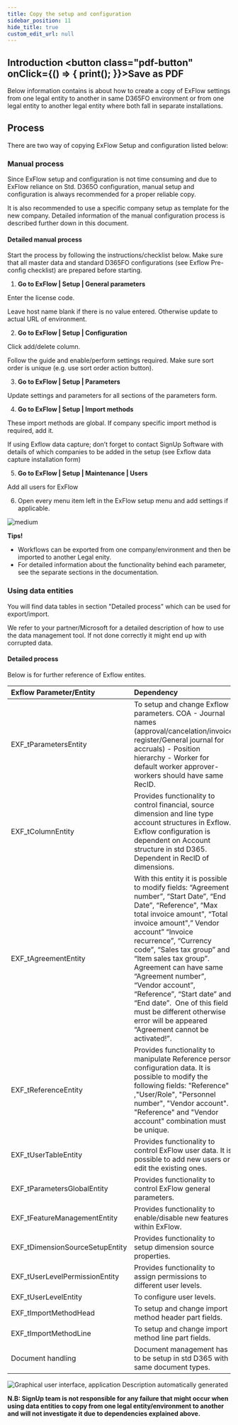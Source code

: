 ```yaml
---
title: Copy the setup and configuration
sidebar_position: 11
hide_title: true
custom_edit_url: null
---
```

## Introduction <button class="pdf-button" onClick={() => { print(); }}>Save as PDF</button>

Below information contains is about how to create a copy of ExFlow settings from one legal entity to another in same D365FO environment or from one legal entity to another legal entity where both fall in separate installations.

## Process
There are two way of copying ExFlow Setup and configuration listed below:

### Manual process 
Since ExFlow setup and configuration is not time consuming and due to ExFlow reliance on Std. D365O configuration, manual setup and configuration is always recommended for a proper reliable copy.

It is also recommended to use a specific company setup as template for the new company. Detailed information of the manual configuration process is described further down in this document.

#### Detailed manual process
Start the process by following the instructions/checklist below. Make sure that all master data and standard D365FO configurations (see Exflow Pre-config checklist) are prepared before starting.

1. **Go to ExFlow | Setup | General parameters**

Enter the license code.

Leave host name blank if there is no value entered. Otherwise update to actual URL of environment.

2. **Go to ExFlow | Setup | Configuration**

Click add/delete column.

Follow the guide and enable/perform settings required.
Make sure sort order is unique (e.g. use sort order action button).

3. **Go to ExFlow | Setup | Parameters**
 
Update settings and parameters for all sections of the parameters form.

4. **Go to ExFlow | Setup | Import methods**

These import methods are global. If company specific import method is required, add it.

If using Exflow data capture; don’t forget to contact SignUp Software with details of which companies to be added in the setup (see Exflow data capture installation form)

5. **Go to ExFlow | Setup | Maintenance | Users**

Add all users for ExFlow

6. Open every menu item left in the ExFlow setup menu and add settings if applicable.

![medium](@site/static/img/media/image499.png)

**Tips!**

- Workflows can be exported from one company/environment and then be imported to another Legal enity.
- ​​For detailed information about the functionality behind each parameter, see the separate sections in the documentation.

### Using data entities
You will find data tables in section "Detailed process" which can be used for export/import.

We refer to your partner/Microsoft for a detailed description of how to use the data management tool. If not done correctly it might end up with corrupted data.

#### Detailed process
Below is for further reference of Exflow entites.

|Exflow Parameter/Entity | Dependency|
|:-|:-|
|EXF_tParametersEntity| To setup and change Exflow parameters. COA - Journal names (approval/cancelation/invoice register/General journal for accruals) - Position hierarchy - Worker for default worker approver- workers should have same RecID.|
|EXF_tColumnEntity| Provides functionality to control financial, source dimension and line type account structures in Exflow. Exflow configuration is dependent on Account structure in std D365. Dependent in RecID of dimensions.|
|EXF_tAgreementEntity| With this entity it is possible to modify fields: “Agreement number”, “Start Date”, “End Date”, “Reference”, “Max total invoice amount”, “Total invoice amount",” Vendor account” “Invoice recurrence”, “Currency code”, “Sales tax group” and “Item sales tax group”. Agreement can have same “Agreement number”, “Vendor account”, “Reference”, “Start date” and “End date”.  One of this field must be different otherwise error will be appeared “Agreement cannot be activated!”.|
|EXF_tReferenceEntity| Provides functionality to manipulate Reference person configuration data. It is possible to modify the following fields: "Reference" ,"User/Role", "Personnel number", "Vendor account". "Reference" and "Vendor account" combination must be unique.|
|EXF_tUserTableEntity| Provides functionality to control ExFlow user data. It is possible to add new users or edit the existing ones.|
|EXF_tParametersGlobalEntity| Provides functionality to control ExFlow general parameters.|
|EXF_tFeatureManagementEntity| Provides functionality to enable/disable new features within ExFlow.|
|EXF_tDimensionSourceSetupEntity| Provides functionality to setup dimension source properties.|
|EXF_tUserLevelPermissionEntity| Provides functionality to assign permissions to different user levels.|
|EXF_tUserLevelEntity| To configure user levels.|
|EXF_tImportMethodHead|To setup and change import method header part fields.|
|EXF_tImportMethodLine| To setup and change import method line part fields.|
| Document handling | Document management has to be setup in std D365 with same document types.|


![Graphical user interface, application Description automatically generated](@site/static/img/media/image500.png)

**N.B: SignUp team is not responsible for any failure that might occur when using data entities to copy from one legal entity/environment to another and will not investigate it due to dependencies
explained above.**